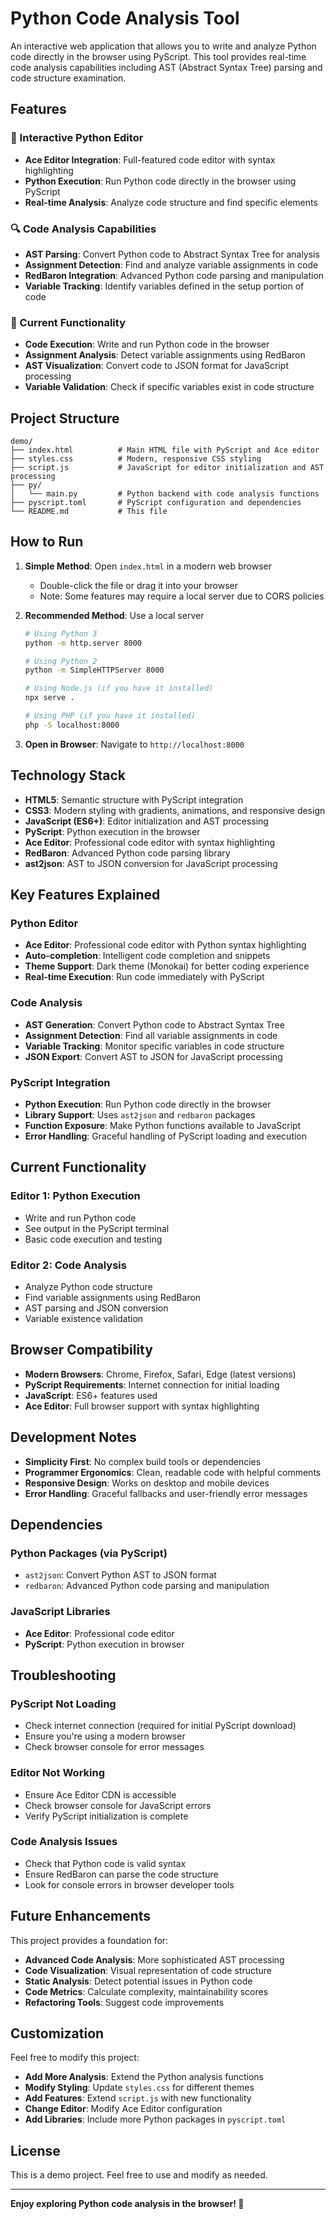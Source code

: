 # Python Code Analysis Tool

An interactive web application that allows you to write and analyze Python code directly in the browser using PyScript. This tool provides real-time code analysis capabilities including AST (Abstract Syntax Tree) parsing and code structure examination.

## Features

### 🐍 Interactive Python Editor
- **Ace Editor Integration**: Full-featured code editor with syntax highlighting
- **Python Execution**: Run Python code directly in the browser using PyScript
- **Real-time Analysis**: Analyze code structure and find specific elements

### 🔍 Code Analysis Capabilities
- **AST Parsing**: Convert Python code to Abstract Syntax Tree for analysis
- **Assignment Detection**: Find and analyze variable assignments in code
- **RedBaron Integration**: Advanced Python code parsing and manipulation
- **Variable Tracking**: Identify variables defined in the setup portion of code

### 🎯 Current Functionality
- **Code Execution**: Write and run Python code in the browser
- **Assignment Analysis**: Detect variable assignments using RedBaron
- **AST Visualization**: Convert code to JSON format for JavaScript processing
- **Variable Validation**: Check if specific variables exist in code structure

## Project Structure

```
demo/
├── index.html          # Main HTML file with PyScript and Ace editor
├── styles.css          # Modern, responsive CSS styling
├── script.js           # JavaScript for editor initialization and AST processing
├── py/
│   └── main.py         # Python backend with code analysis functions
├── pyscript.toml       # PyScript configuration and dependencies
└── README.md           # This file
```

## How to Run

1. **Simple Method**: Open `index.html` in a modern web browser
   - Double-click the file or drag it into your browser
   - Note: Some features may require a local server due to CORS policies

2. **Recommended Method**: Use a local server
   ```bash
   # Using Python 3
   python -m http.server 8000
   
   # Using Python 2
   python -m SimpleHTTPServer 8000
   
   # Using Node.js (if you have it installed)
   npx serve .
   
   # Using PHP (if you have it installed)
   php -S localhost:8000
   ```

3. **Open in Browser**: Navigate to `http://localhost:8000`

## Technology Stack

- **HTML5**: Semantic structure with PyScript integration
- **CSS3**: Modern styling with gradients, animations, and responsive design
- **JavaScript (ES6+)**: Editor initialization and AST processing
- **PyScript**: Python execution in the browser
- **Ace Editor**: Professional code editor with syntax highlighting
- **RedBaron**: Advanced Python code parsing library
- **ast2json**: AST to JSON conversion for JavaScript processing

## Key Features Explained

### Python Editor
- **Ace Editor**: Professional code editor with Python syntax highlighting
- **Auto-completion**: Intelligent code completion and snippets
- **Theme Support**: Dark theme (Monokai) for better coding experience
- **Real-time Execution**: Run code immediately with PyScript

### Code Analysis
- **AST Generation**: Convert Python code to Abstract Syntax Tree
- **Assignment Detection**: Find all variable assignments in code
- **Variable Tracking**: Monitor specific variables in code structure
- **JSON Export**: Convert AST to JSON for JavaScript processing

### PyScript Integration
- **Python Execution**: Run Python code directly in the browser
- **Library Support**: Uses `ast2json` and `redbaron` packages
- **Function Exposure**: Make Python functions available to JavaScript
- **Error Handling**: Graceful handling of PyScript loading and execution

## Current Functionality

### Editor 1: Python Execution
- Write and run Python code
- See output in the PyScript terminal
- Basic code execution and testing

### Editor 2: Code Analysis
- Analyze Python code structure
- Find variable assignments using RedBaron
- AST parsing and JSON conversion
- Variable existence validation

## Browser Compatibility

- **Modern Browsers**: Chrome, Firefox, Safari, Edge (latest versions)
- **PyScript Requirements**: Internet connection for initial loading
- **JavaScript**: ES6+ features used
- **Ace Editor**: Full browser support with syntax highlighting

## Development Notes

- **Simplicity First**: No complex build tools or dependencies
- **Programmer Ergonomics**: Clean, readable code with helpful comments
- **Responsive Design**: Works on desktop and mobile devices
- **Error Handling**: Graceful fallbacks and user-friendly error messages

## Dependencies

### Python Packages (via PyScript)
- `ast2json`: Convert Python AST to JSON format
- `redbaron`: Advanced Python code parsing and manipulation

### JavaScript Libraries
- **Ace Editor**: Professional code editor
- **PyScript**: Python execution in browser

## Troubleshooting

### PyScript Not Loading
- Check internet connection (required for initial PyScript download)
- Ensure you're using a modern browser
- Check browser console for error messages

### Editor Not Working
- Ensure Ace Editor CDN is accessible
- Check browser console for JavaScript errors
- Verify PyScript initialization is complete

### Code Analysis Issues
- Check that Python code is valid syntax
- Ensure RedBaron can parse the code structure
- Look for console errors in browser developer tools

## Future Enhancements

This project provides a foundation for:
- **Advanced Code Analysis**: More sophisticated AST processing
- **Code Visualization**: Visual representation of code structure
- **Static Analysis**: Detect potential issues in Python code
- **Code Metrics**: Calculate complexity, maintainability scores
- **Refactoring Tools**: Suggest code improvements

## Customization

Feel free to modify this project:

- **Add More Analysis**: Extend the Python analysis functions
- **Modify Styling**: Update `styles.css` for different themes
- **Add Features**: Extend `script.js` with new functionality
- **Change Editor**: Modify Ace Editor configuration
- **Add Libraries**: Include more Python packages in `pyscript.toml`

## License

This is a demo project. Feel free to use and modify as needed.

---

**Enjoy exploring Python code analysis in the browser! 🚀** 